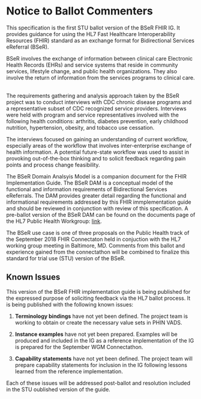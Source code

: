 # Notice to Ballot Commenters

This specification is the first STU ballot version of the BSeR FHIR IG. It provides guidance for using the HL7 Fast Healthcare Interoperability Resources (FHIR) standard as an exchange format for Bidirectional Services eReferral (BSeR). 

BSeR involves the exchange of information between clinical care Electronic Health Records (EHRs) and service systems that reside in community services, lifestyle change, and public health organizations. They also involve the return of information from the services programs to clinical care.  

The requirements gathering and analysis approach taken by the BSeR project was to conduct interviews with CDC chronic disease programs and a representative subset of CDC recognized service providers. Interviews were held with program and service representatives involved with the following health conditions: arthritis, diabetes prevention, early childhood nutrition, hypertension, obesity, and tobacco use cessation. 

The interviews focused on gaining an understanding of current workflow, especially areas of the workflow that involves inter-enterprise exchange of health information. A potential future-state workflow was used to assist in provoking out-of-the-box thinking and to solicit feedback regarding pain points and process change feasibility. 

The BSeR Domain Analsyis Model is a companion document for the FHIR Implementation Guide. The BSeR DAM is a conceptual model of the functional and information requirements of Bidirectional Services eReferrals. The DAM provides greater detail regarding the functional and informational requirements addressed by this FHIR immplementation guide and should be reviewed in conjunction with review of this specification. A pre-ballot version of the BSeR DAM can be found on the documents page of the HL7 Public Health Workgroup: [link](http://bit.ly/2KPlpHH-BSeRDAM).

The BSeR use case is one of three proposals on the Public Health track of the September 2018 FHIR Connectaton held in conjuction with the HL7 working group meeting in Baltimore, MD. Comments from this ballot and experience gained from the connectathon will be combined to finalize this standard for trial use (STU) version of the BSeR. 

## Known Issues

This version of the BSeR FHIR implementation guide is being published for the expressed purpose of soliciting feedback via the HL7 ballot process. It is being published with the following known issues:

1. **Terminology bindings** have not yet been defined. The project team is working to obtain or create the necessary value sets in PHIN VADS. 

2. **Instance examples** have not yet been prepared. Examples will be produced and included in the IG as a reference implementation of the IG is prepared for the September WGM Connectathon. 

3. **Capability statements** have not yet been defined. The project team will prepare capability statements for inclusion in the IG following lessons learned from the reference implementation.

Each of these issues will be addressed post-ballot and resolution included in the STU oublished version of the guide.